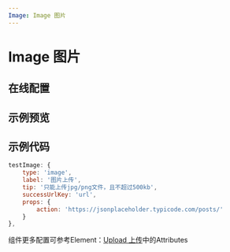 ```yaml
---
Image: Image 图片
---
```

# Image 图片

## 在线配置
<ClientOnly>
<ams-config name="image" type="field"/>
</ClientOnly>

## 示例预览

<ClientOnly>
<demo-list :type="'image'"></demo-list>
</ClientOnly>

## 示例代码
```js
testImage: {
    type: 'image',
    label: '图片上传',
    tip: '只能上传jpg/png文件，且不超过500kb',
    successUrlKey: 'url',
    props: {
        action: 'https://jsonplaceholder.typicode.com/posts/'
    }
},
```

组件更多配置可参考Element：[Upload 上传](http://element-cn.eleme.io/#/zh-CN/component/upload)中的Attributes

